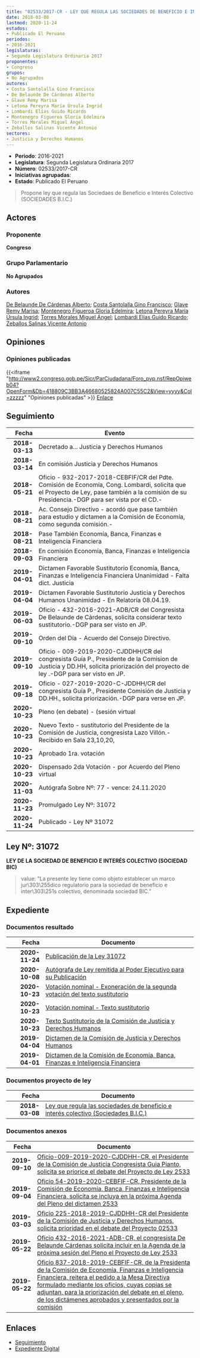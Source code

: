 ```yaml
---
title: "02533/2017-CR - LEY QUE REGULA LAS SOCIEDADES DE BENEFICIO E INTERÉS COLECTIVO (SOCIEDADES B.I.C.)"
date: 2018-03-08
lastmod: 2020-11-24
estados:
- Publicado El Peruano
periodos:
- 2016-2021
legislaturas:
- Segunda Legislatura Ordinaria 2017
proponentes:
- Congreso
grupos:
- No Agrupados
autores:
- Costa Santolalla Gino Francisco
- De Belaunde De Cárdenas Alberto
- Glave Remy Marisa
- Letona Pereyra María Úrsula Ingrid
- Lombardi Elías Guido Ricardo
- Montenegro Figueroa Gloria Edelmira
- Torres Morales Miguel Ángel
- Zeballos Salinas Vicente Antonio
sectores:
- Justicia y Derechos Humanos
---
```

- **Periodo**: 2016-2021
- **Legislatura**: Segunda Legislatura Ordinaria 2017
- **Número**: 02533/2017-CR
- **Iniciativas agrupadas**: 
- **Estado**: Publicado El Peruano

> Propone ley que regula las Sociedaes de Beneficio e Interés Colectivo (SOCIEDADES B.I.C.)


## Actores

### Proponente

**Congreso**

### Grupo Parlamentario

**No Agrupados**

### Autores

[De Belaunde De Cárdenas Alberto](mailto:mailto:adebelaunde@congreso.gob.pe); [Costa Santolalla Gino Francisco](mailto:mailto:gcosta@congreso.gob.pe); [Glave Remy Marisa](mailto:mailto:mglave@congreso.gob.pe); [Montenegro Figueroa Gloria Edelmira](mailto:mailto:gmontenegrof@congreso.gob.pe); [Letona Pereyra María Úrsula Ingrid](mailto:mailto:mletona@congreso.gob.pe); [Torres Morales Miguel Ángel](mailto:mailto:mtorresm@congreso.gob.pe); [Lombardi Elías Guido Ricardo](mailto:mailto:glombardi@congreso.gob.pe); [Zeballos Salinas Vicente Antonio](mailto:mailto:vzeballos@congreso.gob.pe)

## Opiniones

### Opiniones publicadas

{{<iframe "http://www2.congreso.gob.pe/Sicr/ParCiudadana/Foro_pvp.nsf/RepOpiweb04?OpenForm&Db=418809C3BB3A46680525824A007C55C2&View=yyyy&Col=zzzzz" "Opiniones publicadas" >}}
[Enlace](http://www2.congreso.gob.pe/Sicr/ParCiudadana/Foro_pvp.nsf/RepOpiweb04?OpenForm&Db=418809C3BB3A46680525824A007C55C2&View=yyyy&Col=zzzzz)


## Seguimiento

| Fecha | Evento |
|------:|--------|
| **2018-03-13** | Decretado a... Justicia y Derechos Humanos |
| **2018-03-14** | En comisión Justicia y Derechos Humanos |
| **2018-05-21** | Oficio - 932-2017-2018-CEBFIF/CR del Pdte. Comisión de Economía, Cong. Lombardi, solicita que el Proyecto de Ley, pase también a la comisión de su Presidencia.-DGP para ser vista por el CD.- |
| **2018-08-21** | Ac. Consejo Directivo - acordó que pase también para estudio y dictamen a la Comisión de Economía, como segunda comisión.- |
| **2018-08-21** | Pase También Economía, Banca, Finanzas e Inteligencia Financiera |
| **2018-09-03** | En comisión Economía, Banca, Finanzas e Inteligencia Financiera |
| **2019-04-01** | Dictamen Favorable Sustitutorio Economía, Banca, Finanzas e Inteligencia Financiera Unanimidad - Falta dict. Justicia |
| **2019-04-04** | Dictamen Favorable Sustitutorio Justicia y Derechos Humanos Unanimidad - En Relatoría 08.04.19. |
| **2019-06-03** | Oficio - 432-2016-2021-ADB/CR del Congresista De Belaunde de Cárdenas, solicita considerar texto sustitutorio.-DGP para ser visto en JP. |
| **2019-09-10** | Orden del Día - Acuerdo del Consejo Directivo. |
| **2019-09-10** | Oficio - 009-2019-2020-CJDDHH/CR del congresista Guía P., Presidente de la Comision de Justicia y DD.HH, solicita priorización del proyecto de ley .-DGP para ser visto en JP. |
| **2019-09-18** | Oficio - 027-2019-2020-C-JDDHH/CR del congresista Guía P., Presidente Comisión de Justicia y DD.HH., solicita priorización.-DGP para verse en JP. |
| **2020-10-23** | Pleno (en debate) - (sesión virtual |
| **2020-10-23** | Nuevo Texto - sustitutorio del Presidente de la Comisión de Justicia, congresista Lazo Villón.-Recibido en Sala 23,10,20, |
| **2020-10-23** | Aprobado 1ra. votación |
| **2020-10-23** | Dispensado 2da Votación - por Acuerdo del Pleno virtual |
| **2020-11-03** | Autógrafa Sobre Nº: 77 - vence: 24.11.2020 |
| **2020-11-23** | Promulgado Ley Nº: 31072 |
| **2020-11-24** | Publicado - Ley Nº 31072 |

## Ley Nº: 31072

**LEY DE LA SOCIEDAD DE BENEFICIO E INTERÉS COLECTIVO (SOCIEDAD BIC)**

> value: "La presente ley tiene como objeto establecer un marco jur\303\255dico regulatorio para la sociedad de beneficio e inter\303\251s colectivo, denominada sociedad BIC."


## Expediente

### Documentos resultado

| Fecha | Documento |
|------:|-----------|
| **2020-11-24** | [Publicación de la Ley 31072](http://www.leyes.congreso.gob.pe/Documentos/2016_2021/ADLP/Normas_Legales/31072-LEY.pdf) |
| **2020-10-08** | [Autógrafa de Ley remitida al Poder Ejecutivo para su Publicación](http://www.leyes.congreso.gob.pe/Documentos/2016_2021/Autografas/Ley_y_de_Resolucion_Legislativa/AU02533-20201103.pdf) |
| **2020-10-23** | [Votación nominal - Exoneración de la segunda votación del texto sustitutorio](http://www.leyes.congreso.gob.pe/Documentos/2016_2021/Asistencia_y_Votacion/Proyectos_de_Ley/Votacion_Nominal/VNESVTS02533-20201023.pdf) |
| **2020-10-23** | [Votación nominal - Texto sustitutorio](http://www.leyes.congreso.gob.pe/Documentos/2016_2021/Asistencia_y_Votacion/Proyectos_de_Ley/Votacion_Nominal/VNTS02533-20201023.pdf) |
| **2020-10-23** | [Texto Sustitutorio de la Comisión de Justicia y Derechos Humanos](https://leyes.congreso.gob.pe/Documentos/2016_2021/Texto_Sustitutorio/Proyectos_de_Ley/TS02533-20201023.pdf) |
| **2019-04-04** | [Dictamen de la Comisión de Justicia y Derechos Humanos](http://www.leyes.congreso.gob.pe/Documentos/2016_2021/Dictamenes/Proyectos_de_Ley/02533DC15MAY20190404.pdf) |
| **2019-04-01** | [Dictamen de la Comisión de Economía, Banca, Finanzas e Inteligencia Financiera](http://www.leyes.congreso.gob.pe/Documentos/2016_2021/Dictamenes/Proyectos_de_Ley/02533DC09MAY20190401.pdf) |

### Documentos proyecto de ley

| Fecha | Documento |
|------:|-----------|
| **2018-03-08** | [Ley que regula las sociedades de beneficio e interés colectivo (Sociedades B.I.C.)](http://www.leyes.congreso.gob.pe/Documentos/2016_2021/Proyectos_de_Ley_y_de_Resoluciones_Legislativas/PL0251720180308.pdf) |

### Documentos anexos

| Fecha | Documento |
|------:|-----------|
| **2019-09-10** | [Oficio-009-2019-2020-CJDDHH-CR, el Presidente de la Comisión de Justicia Congresista Guia Pianto, solicita se priorice el debate del Proyecto de Ley 2533](http://www.leyes.congreso.gob.pe/Documentos/2016_2021/Oficios/Comisiones_Ordinarias/OFICIO-009-2019-2020-CJDDHH-CR.pdf) |
| **2019-09-04** | [Oficio 54-2019-2020-CEBFIF-CR, Presidente de la Comisión de Economía, Banca, Finanzas e Inteligencia Financiera, solicita se incluya en la próxima Agenda del Pleno del dictamen 2533](http://www.leyes.congreso.gob.pe/Documentos/2016_2021/Oficios/Comisiones_Ordinarias/OFICIO-54-2019-2020-CEBFIF-CR.pdf) |
| **2019-03-03** | [Oficio 225-2018-2019-CJDDHH-CR del Presidente de la Comisión de Justicia y Derechos Humanos, solicita prioridad en el debate del Proyecto 02533](http://www.leyes.congreso.gob.pe/Documentos/2016_2021/Oficios/Comisiones_Ordinarias/OFICIO-225-2018-2019-CJDDHH-CR.pdf) |
| **2019-05-22** | [Oficio 432-2016-2021-ADB-CR, el congresista De Belaunde Cárdenas solicita incluir en la Agenda de la próxima sesión del Pleno el Proyecto de Ley 2533](http://www.leyes.congreso.gob.pe/Documentos/2016_2021/Oficios/Congresistas/CARTA-432-2016-2021-ADB-CR.pdf) |
| **2019-05-22** | [Oficio 837-2018-2019-CEBFIF-CR, de la Presidenta de la Comisión de Economía, Finanzas e Inteligencia Financiera, reitera el pedido a la Mesa Directiva formulado mediante los oficios, cuyas copias se adjuntan, para la priorización del debate en el pleno, de los dictámenes aprobados y presentados por la comisión](http://www.leyes.congreso.gob.pe/Documentos/2016_2021/Oficios/Comisiones_Ordinarias/OFICIO-837-2018-2019-CEBFIF-CR.pdf) |

## Enlaces

- [Seguimiento](http://www2.congreso.gob.pe/Sicr/TraDocEstProc/CLProLey2016.nsf/f7fff46988ca05b1052578e100829cc7/fd3de00f35b821cc0525824b005f44dd?OpenDocument)
- [Expediente Digital](http://www2.congreso.gob.pe/Sicr/TraDocEstProc/Expvirt_2011.nsf/visbusqptramdoc1621/02533?opendocument)

